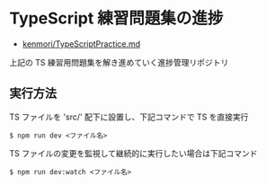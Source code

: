 # TypeScript 練習問題集の進捗

- [kenmori/TypeScriptPractice.md](https://gist.github.com/kenmori/8cea4b82dd12ad31f565721c9c456662)

上記の TS 練習用問題集を解き進めていく進捗管理リポジトリ

## 実行方法

TS ファイルを 'src/' 配下に設置し、下記コマンドで TS を直接実行

```
$ npm run dev <ファイル名>
```

TS ファイルの変更を監視して継続的に実行したい場合は下記コマンド

```
$ npm run dev:watch <ファイル名>
```
